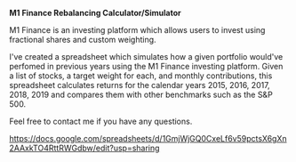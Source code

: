 **M1 Finance Rebalancing Calculator/Simulator**

M1 Finance is an investing platform which allows users to invest using fractional shares and custom weighting.

I've created a spreadsheet which simulates how a given portfolio would've perfomed in previous years using the M1 Finance investing platform. Given a list of stocks, a target weight for each, and monthly contributions, this spreadsheet calculates returns for the calendar years 2015, 2016, 2017, 2018, 2019 and compares them with other benchmarks such as the S&P 500.

Feel free to contact me if you have any questions.

https://docs.google.com/spreadsheets/d/1GmjWjGQ0CxeLf6v59pctsX6gXn2AAxkTO4RttRWGdbw/edit?usp=sharing
